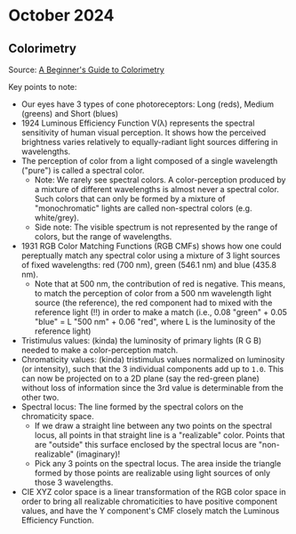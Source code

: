 # October 2024

## Colorimetry

Source: [A Beginner's Guide to Colorimetry](https://medium.com/hipster-color-science/a-beginners-guide-to-colorimetry-401f1830b65a)

Key points to note:

- Our eyes have 3 types of cone photoreceptors: Long (reds), Medium (greens) and Short (blues)
- 1924 Luminous Efficiency Function V(λ) represents the spectral sensitivity of human visual perception. It shows how the perceived brightness varies relatively to equally-radiant light sources differing in wavelengths.
- The perception of color from a light composed of a single wavelength ("pure") is called a spectral color.
  - Note: We rarely see spectral colors. A color-perception produced by a mixture of different wavelengths is almost never a spectral color. Such colors that can only be formed by a mixture of "monochromatic" lights are called non-spectral colors (e.g. white/grey).
  - Side note: The visible spectrum is not represented by the range of colors, but the range of wavelengths.
- 1931 RGB Color Matching Functions (RGB CMFs) shows how one could pereptually match any spectral color using a mixture of 3 light sources of fixed wavelengths: red (700 nm), green (546.1 nm) and blue (435.8 nm).
  - Note that at 500 nm, the contribution of red is negative. This means, to match the perception of color from a 500 nm wavelength light source (the reference), the red component had to mixed with the reference light (!!) in order to make a match (i.e., 0.08 "green" + 0.05 "blue" = L "500 nm" + 0.06 "red", where L is the luminosity of the reference light)
- Tristimulus values: (kinda) the luminosity of primary lights (R G B) needed to make a color-perception match.
- Chromaticity values: (kinda) tristimulus values normalized on luminosity (or intensity), such that the 3 individual components add up to `1.0`. This can now be projected on to a 2D plane (say the red-green plane) without loss of information since the 3rd value is determinable from the other two.
- Spectral locus: The line formed by the spectral colors on the chromaticity space.
  - If we draw a straight line between any two points on the spectral locus, all points in that straight line is a "realizable" color. Points that are "outside" this surface enclosed by the spectral locus are "non-realizable" (imaginary)!
  - Pick any 3 points on the spectral locus. The area inside the triangle formed by those points are realizable using light sources of only those 3 wavelengths.
- CIE XYZ color space is a linear transformation of the RGB color space in order to bring all realizable chromaticities to have positive component values, and have the Y component's CMF closely match the Luminous Efficiency Function.
